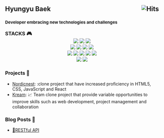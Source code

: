 <h2>
  Hyungyu Baek
  <a href="https://hits.sh/github.com/sambeak/"><img alt="Hits" src="https://hits.sh/github.com/silentsoft.svg?view=today-total&logo=github" align="right"/></a>
</h2>

<h3>
  <sup>
    <h4>Developer embracing new technologies and challenges</h4>
  </sup>
    STACKS 🎮 <br>
    <div style="text-align: center">
  <!-- <a href="https://hyungyu.me"><img src="https://img.shields.io/badge/Resume-000000?style=flat-square&logo=notion&logoColor=white"/></a> -->
  <a href="https://sambeak.github.io"><img src="https://img.shields.io/badge/Blog-9BABB8?style=flat-square&logo=blogger&logoColor=white"/></a>
  <a href="#"><img src="https://img.shields.io/badge/Html5-EEE3CB?style=flat&logo=html5&logoColor=E34F26"/></a>
  <a href="#"><img src="https://img.shields.io/badge/Css3-D7C0AE?style=flat&logo=css3&logoColor=1572B6"/></a><br>
  <a href="#"><img src="https://img.shields.io/badge/Sass-884A39?style=flat&logo=Sass&logoColor=CC6699"/></a>
  <a href="#"><img src="https://img.shields.io/badge/JavaScript-C38154?style=flat&logo=javascript&logoColor=F7DF1E"/></a>
  <a href="#"><img src="https://img.shields.io/badge/Python-FFC26F?style=flat&logo=python&logoColor=3776AB"/></a>
  <a href="#"><img src="https://img.shields.io/badge/React-F9E0BB?style=flat&logo=react&logoColor=61DAFB"/></a><br>
  <a href="#"><img src="https://img.shields.io/badge/ReactRouter-D8C4B6?style=flat&logo=reactrouter&logoColor=CA4245"/></a>
  <a href="#"><img src="https://img.shields.io/badge/Mysql-4F709C?style=flat&logo=mysql&logoColor=4479A1"/></a>
  <a href="#"><img src="https://img.shields.io/badge/Flask-213555?style=flat&logo=flask&logoColor=000000"/></a>
  <a href="#"><img src="https://img.shields.io/badge/Git-C2DEDC?style=flat&logo=git&logoColor=F05032"/></a>
  <a href="#"><img src="https://img.shields.io/badge/Github-ECE5C7?style=flat&logo=github&logoColor=181717"/></a><br>
  <a href="#"><img src="https://img.shields.io/badge/Jquery-CDC2AE?style=flat&logo=jquery&logoColor=0769AD"/></a>
  <a href="#"><img src="https://img.shields.io/badge/Apachetomcat-116A7B?style=flat&logo=apachetomcat&logoColor=0769AD"/></a>
    </div>
</h3>

### Projects 💼
- [Nordicnest](https://github.com/sambeak/nordicnest_clone): :clone project that have increased proficiency in HTML5, CSS, JavaScript and React
- [Kream](https://github.com/sambeak/kreamUnity): :chart_with_upwards_trend: Team clone project that provide variable opportunities to improve skills such as web development, project management and collaboration


### Blog Posts 📜
- [🏰RESTful API](https://sambeak.github.io/all_posts)
